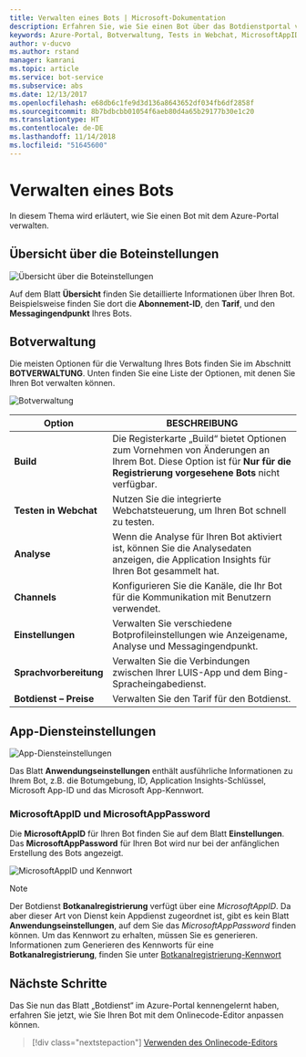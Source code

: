 ```yaml
---
title: Verwalten eines Bots | Microsoft-Dokumentation
description: Erfahren Sie, wie Sie einen Bot über das Botdienstportal verwalten.
keywords: Azure-Portal, Botverwaltung, Tests in Webchat, MicrosoftAppID, MicrosoftAppPassword, Anwendungseinstellungen
author: v-ducvo
ms.author: rstand
manager: kamrani
ms.topic: article
ms.service: bot-service
ms.subservice: abs
ms.date: 12/13/2017
ms.openlocfilehash: e68db6c1fe9d3d136a8643652df034fb6df2858f
ms.sourcegitcommit: 8b7bdbcbb01054f6aeb80d4a65b29177b30e1c20
ms.translationtype: HT
ms.contentlocale: de-DE
ms.lasthandoff: 11/14/2018
ms.locfileid: "51645600"
---
```

# <a name="manage-a-bot"></a>Verwalten eines Bots

In diesem Thema wird erläutert, wie Sie einen Bot mit dem Azure-Portal verwalten.

## <a name="bot-settings-overview"></a>Übersicht über die Boteinstellungen

![Übersicht über die Boteinstellungen](~/media/azure-manage-a-bot/overview.png)

Auf dem Blatt **Übersicht** finden Sie detaillierte Informationen über Ihren Bot. Beispielsweise finden Sie dort die **Abonnement-ID**, den **Tarif**, und den **Messagingendpunkt** Ihres Bots.

## <a name="bot-management"></a>Botverwaltung

 Die meisten Optionen für die Verwaltung Ihres Bots finden Sie im Abschnitt **BOTVERWALTUNG**. Unten finden Sie eine Liste der Optionen, mit denen Sie Ihren Bot verwalten können.

![Botverwaltung](~/media/azure-manage-a-bot/bot-management.png)

| Option |  BESCHREIBUNG |
| ---- | ---- |
| **Build** | Die Registerkarte „Build“ bietet Optionen zum Vornehmen von Änderungen an Ihrem Bot. Diese Option ist für **Nur für die Registrierung vorgesehene Bots** nicht verfügbar. |
| **Testen in Webchat** | Nutzen Sie die integrierte Webchatsteuerung, um Ihren Bot schnell zu testen. |
| **Analyse** | Wenn die Analyse für Ihren Bot aktiviert ist, können Sie die Analysedaten anzeigen, die Application Insights für Ihren Bot gesammelt hat. |
| **Channels** | Konfigurieren Sie die Kanäle, die Ihr Bot für die Kommunikation mit Benutzern verwendet. |
| **Einstellungen** | Verwalten Sie verschiedene Botprofileinstellungen wie Anzeigename, Analyse und Messagingendpunkt. |
| **Sprachvorbereitung** | Verwalten Sie die Verbindungen zwischen Ihrer LUIS-App und dem Bing-Spracheingabedienst. |
| **Botdienst – Preise** | Verwalten Sie den Tarif für den Botdienst. |

## <a name="app-service-settings"></a>App-Diensteinstellungen

![App-Diensteinstellungen](~/media/azure-manage-a-bot/app-service-settings.png)

Das Blatt **Anwendungseinstellungen** enthält ausführliche Informationen zu Ihrem Bot, z.B. die Botumgebung, ID, Application Insights-Schlüssel, Microsoft App-ID und das Microsoft App-Kennwort.

### <a name="microsoftappid-and-microsoftapppassword"></a>MicrosoftAppID und MicrosoftAppPassword

Die **MicrosoftAppID** für Ihren Bot finden Sie auf dem Blatt **Einstellungen**. Das **MicrosoftAppPassword** für Ihren Bot wird nur bei der anfänglichen Erstellung des Bots angezeigt.

![MicrosoftAppID und Kennwort](~/media/azure-manage-a-bot/app-settings.png)

> [!NOTE]
> Der Botdienst **Botkanalregistrierung** verfügt über eine *MicrosoftAppID*. Da aber dieser Art von Dienst kein Appdienst zugeordnet ist, gibt es kein Blatt **Anwendungseinstellungen**, auf dem Sie das *MicrosoftAppPassword* finden können. Um das Kennwort zu erhalten, müssen Sie es generieren. Informationen zum Generieren des Kennworts für eine **Botkanalregistrierung**, finden Sie unter [Botkanalregistrierung-Kennwort](bot-service-quickstart-registration.md#bot-channels-registration-password)

## <a name="next-steps"></a>Nächste Schritte
Das Sie nun das Blatt „Botdienst“ im Azure-Portal kennengelernt haben, erfahren Sie jetzt, wie Sie Ihren Bot mit dem Onlinecode-Editor anpassen können.
> [!div class="nextstepaction"]
> [Verwenden des Onlinecode-Editors](bot-service-build-online-code-editor.md)
